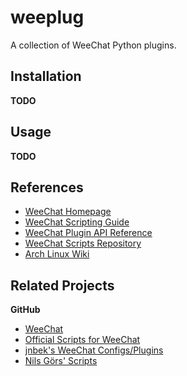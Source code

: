# weeplug

A collection of WeeChat Python plugins.


## Installation

**TODO**


## Usage

**TODO**


## References

 * [WeeChat Homepage](http://weechat.org/)
 * [WeeChat Scripting Guide](http://weechat.org/files/doc/devel/weechat_scripting.en.html)
 * [WeeChat Plugin API Reference](http://weechat.org/files/doc/devel/weechat_plugin_api.en.html)
 * [WeeChat Scripts Repository](http://weechat.org/scripts/)
 * [Arch Linux Wiki](https://wiki.archlinux.org/index.php/WeeChat)


## Related Projects

**GitHub**

 * [WeeChat](https://github.com/weechat/weechat)
 * [Official Scripts for WeeChat](https://github.com/weechat/scripts)
 * [jnbek's WeeChat Configs/Plugins](https://github.com/jnbek/_weechat)
 * [Nils Görs' Scripts](https://github.com/weechatter/weechat-scripts)
